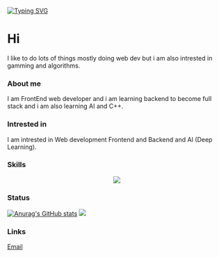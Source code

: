 [![Typing SVG](https://readme-typing-svg.demolab.com?font=Fira+Code&pause=1000&color=F72929&width=435&lines=Coding+.+.+.;Learning.++.+.;MoSamir)](https://git.io/typing-svg)

# Hi
I like to do lots of things mostly doing web dev but i am also intrested in gamming and algorithms.
### About me
I am FrontEnd web developer and i am learning backend to become full stack and i am also learning AI and C++. 
### Intrested in
I am intrested in Web development Frontend and Backend and AI (Deep Learning).

### Skills
<p align="center">
  <a href="https://skillicons.dev">
    <img src="https://skillicons.dev/icons?i=html,css,js,react,figma,git,bash,py,sass,stackoverflow,vite,vercel,vim,vscode,md,linux,atom,github" />
  </a>
</p>

### Status
[![Anurag's GitHub stats](https://github-readme-stats.vercel.app/api?username=MohamedAlDeep&count_private=true&show_icons=true&theme=transparent)](https://github.com/anuraghazra/github-readme-stats)  <img src="https://github-readme-streak-stats.herokuapp.com/?user=MohamedAlDeep&show_icons=true&theme=transparent&include_all_commit=true&count_private=true"/> 



### Links

<a href="mailto: apps.main@hotmail.com">Email</a>
